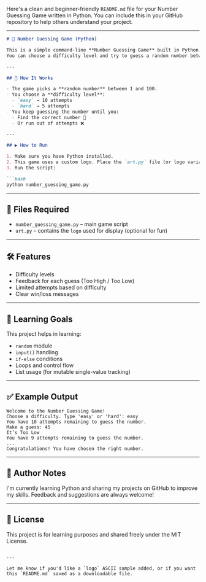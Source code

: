 Here's a clean and beginner-friendly `README.md` file for your Number Guessing Game written in Python. You can include this in your GitHub repository to help others understand your project.

---

````markdown
# 🎯 Number Guessing Game (Python)

This is a simple command-line **Number Guessing Game** built in Python.  
You can choose a difficulty level and try to guess a random number between 1 and 100 within a limited number of attempts.

---

## 🧠 How It Works

- The game picks a **random number** between 1 and 100.
- You choose a **difficulty level**:  
  - `easy` → 10 attempts  
  - `hard` → 5 attempts
- You keep guessing the number until you:
  - Find the correct number 🎉
  - Or run out of attempts ❌

---

## ▶️ How to Run

1. Make sure you have Python installed.
2. This game uses a custom logo. Place the `art.py` file (or logo variable) in the same folder.
3. Run the script:

```bash
python number_guessing_game.py
````

---

## 📁 Files Required

* `number_guessing_game.py` – main game script
* `art.py` – contains the `logo` used for display (optional for fun)

---

## 🛠️ Features

* Difficulty levels
* Feedback for each guess (Too High / Too Low)
* Limited attempts based on difficulty
* Clear win/loss messages

---

## 🚀 Learning Goals

This project helps in learning:

* `random` module
* `input()` handling
* `if-else` conditions
* Loops and control flow
* List usage (for mutable single-value tracking)

---

## ✅ Example Output

```text
Welcome to the Number Guessing Game!
Choose a difficulty. Type 'easy' or 'hard': easy
You have 10 attempts remaining to guess the number.
Make a guess: 45
It’s Too Low
You have 9 attempts remaining to guess the number.
...
Congratulations! You have chosen the right number.
```

---

## 📢 Author Notes

I'm currently learning Python and sharing my projects on GitHub to improve my skills.
Feedback and suggestions are always welcome!

---

## 📄 License

This project is for learning purposes and shared freely under the MIT License.

```

---

Let me know if you'd like a `logo` ASCII sample added, or if you want this `README.md` saved as a downloadable file.
```
